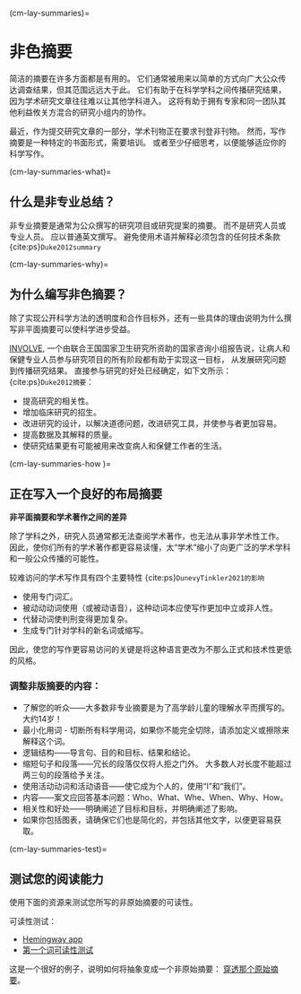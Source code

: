 (cm-lay-summaries)=
# 非色摘要

简洁的摘要在许多方面都是有用的。 它们通常被用来以简单的方式向广大公众传达调查结果，但其范围远远大于此。 它们有助于在科学学科之间传播研究结果，因为学术研究文章往往难以让其他学科进入。 这将有助于拥有专家和同一团队其他利益攸关方混合的研究小组内的协作。

最近，作为提交研究文章的一部分，学术刊物正在要求刊登非刊物。 然而，写作摘要是一种特定的书面形式，需要培训。 或者至少仔细思考，以便能够适应你的科学写作。

(cm-lay-summaries-what)=
## 什么是非专业总结？

非专业摘要是通常为公众撰写的研究项目或研究提案的摘要。 而不是研究人员或专业人员。 应以普通英文撰写。 避免使用术语并解释必须包含的任何技术条款 {cite:ps}`Duke2012summary`

(cm-lay-summaries-why)=
## 为什么编写非色摘要？

除了实现公开科学方法的透明度和合作目标外，还有一些具体的理由说明为什么撰写非平面摘要可以使科学进步受益。

[INVOLVE](https://www.invo.org.uk/about-involve/), 一个由联合王国国家卫生研究所资助的国家咨询小组报告说，让病人和保健专业人员参与研究项目的所有阶段都有助于实现这一目标， 从发展研究问题到传播研究结果。 直接参与研究的好处已经确定，如下文所示： {cite:ps}`Duke2012摘要`：
* 提高研究的相关性。
* 增加临床研究的招生。
* 改进研究的设计，以解决道德问题，改进研究工具，并使参与者更加容易。
* 提高数据及其解释的质量。
* 使研究结果更有可能被用来改变病人和保健工作者的生活。

(cm-lay-summaries-how )=
## 正在写入一个良好的布局摘要

**非平面摘要和学术著作之间的差异**

除了学科之外，研究人员通常都无法查阅学术著作，也无法从事非学术性工作。 因此，使你们所有的学术著作都更容易读懂，太“学术”缩小了向更广泛的学术学科和一般公众传播的可能性。

较难访问的学术写作具有四个主要特性 {cite:ps}`DunevyTinkler2021的影响`
* 使用专门词汇。
* 被动动动词使用（或被动语音），这种动词本应使写作更加中立或非人性。
* 代替动词使判刑变得更加复杂。
* 生成专门针对学科的新名词或缩写。

因此，使您的写作更容易访问的关键是将这种语言更改为不那么正式和技术性更低的风格。

### 调整非版摘要的内容：

* 了解您的听众——大多数非专业摘要是为了高学龄儿童的理解水平而撰写的。 大约14岁！
* 最小化用词 - 切断所有科学用词，如果你不能完全切除，请添加定义或擦除来解释这个词。
* 逻辑结构——导言句、目的和目标、结果和结论。
* 缩短句子和段落――冗长的段落仅仅将人拒之门外。 大多数人对长度不能超过两三句的段落给予关注。
* 使用活动动词和活动语音——使它成为个人的，使用“I”和“我们”。
* 内容——案文应回答基本问题：Who、What、Whe、When、Why、How。
* 相关性和好处――明确阐述了目标和目标，并明确阐述了影响。
* 如果你包括图表，请确保它们也是简化的，并包括其他文字，以便更容易获取。

(cm-lay-summaries-test)=
## 测试您的阅读能力

使用下面的资源来测试您所写的非原始摘要的可读性。

可读性测试：
* [Hemingway app](http://www.hemingwayapp.com/)
* [第一个词可读性测试](http://thefirstword.co.uk/readabilitytest/)

这是一个很好的例子，说明如何将抽象变成一个非原始摘要： [穿透那个原始摘要](https://bitesizebio.com/10871/perfecting-that-lay-summary/)。
